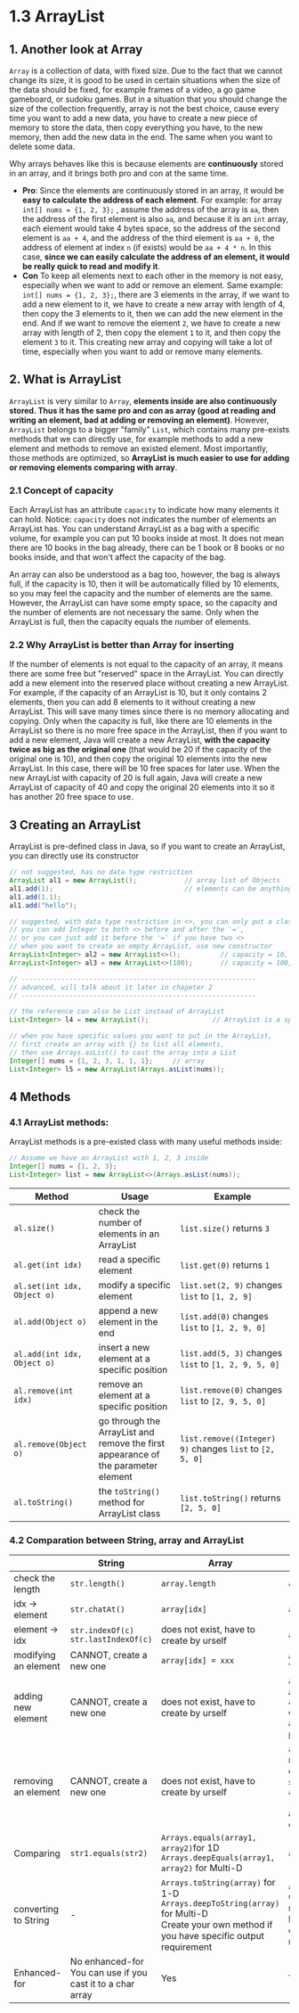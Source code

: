 # 1.3 ArrayList

## 1. Another look at Array

`Array` is a collection of data, with fixed size. Due to the fact that we cannot change its size, it is good to be used in certain situations when the size of the data should be fixed, for example frames of a video, a go game gameboard, or sudoku games. But in a situation that you should change the size of the collection frequently, array is not the best choice, cause every time you want to add a new data, you have to create a new piece of memory to store the data, then copy everything you have, to the new memory, then add the new data in the end. The same when you want to delete some data. 

Why arrays behaves like this is because elements are **continuously** stored in an array, and it brings both pro and con at the same time. 

* **Pro**: Since the elements are continuously stored in an array, it would be **easy to calculate the address of each element**. For example: for array `int[] nums = {1, 2, 3};` , assume the address of the array is `aa`, then the address of the first element is also `aa`, and because it is an `int` array, each element would take 4 bytes space, so the address of the second element is `aa + 4`, and the address of the third element is `aa + 8`, the address of element at index `n` (if exists) would be `aa + 4 * n`. In this case, **since we can easily calculate the address of an element, it would be really quick to read and modify it**.  
* **Con** To keep all elements next to each other in the memory is not easy, especially when we want to add or remove an element. Same example:  `int[] nums = {1, 2, 3};`, there are 3 elements in the array, if we want to add a new element to it, we have to create a new array with length of 4, then copy the 3 elements to it, then we can add the new element in the end. And if we want to remove the element `2`, we have to create a new array with length of 2, then copy the element `1` to it, and then copy the element `3` to it. This creating new array and copying will take a lot of time, especially when you want to add or remove many elements.  



## 2. What is ArrayList

`ArrayList` is very similar to `Array`, **elements inside are also continuously stored. Thus it has the same pro and con as array (good at reading  and writing an element, bad at adding or removing an element)**. However, `ArrayList` belongs to a bigger "family" `List`, which contains many pre-exists methods that we can directly use, for example methods to add a new element and methods to remove an existed element. Most importantly, those methods are optimized, so **ArrayList is much easier to use for adding or removing elements comparing with array**.

### 2.1  Concept of capacity 

Each ArrayList has an attribute `capacity` to indicate how many elements it can hold. Notice: `capacity` does not indicates the number of elements an ArrayList has. You can understand ArrayList as a bag with a specific volume, for example you can put 10 books inside at most. It does not mean there are 10 books in the bag already, there can be 1 book or 8 books or no books inside, and that won't affect the capacity of the bag.  

An array can also be understood as a bag too, however, the bag is always full, if the capacity is 10, then it will be automatically filled by 10 elements, so you may feel the capacity and the number of elements are the same. However, the ArrayList can have some empty space, so the capacity and the number of elements are not necessary the same. Only when the ArrayList is full, then the capacity equals the number of elements.

### 2.2 Why ArrayList is better than Array for inserting

If the number of elements is not equal to the capacity of an array, it means there are some free but "reserved" space in the ArrayList. You can directly add a new element into the reserved place without creating a new ArrayList. For example, if the capacity of an ArrayList is 10, but it only contains 2 elements, then you can add 8 elements to it without creating a new ArrayList. This will save many times since there is no memory allocating and copying. Only when the capacity is full, like there are 10 elements in the ArrayList so there is no more free space in the ArrayList, then if you want to add a new element, Java will create a new ArrayList, **with the capacity twice as big as the original one** (that would be 20 if the capacity of the original one is 10), and then copy the original 10 elements into the new ArrayList. In this case, there will be 10 free spaces for later use. When the new ArrayList with capacity of 20 is full again, Java will create a new ArrayList of capacity of 40 and copy the original 20 elements into it so it has another 20 free space to use.  

## 3 Creating an ArrayList

ArrayList is pre-defined class in Java, so if you want to create an ArrayList, you can directly use its constructor

```java
// not suggested, has no data type restriction
ArrayList al1 = new ArrayList();            // array list of Objects
al1.add(1);                                 // elements can be anything
al1.add(1.1);
al1.add("hello");

// suggested, with data type restriction in <>, you can only put a class in the <>
// you can add Integer to both <> before and after the '=',
// or you can just add it before the '=' if you have two <>
// when you want to create an empty ArrayList, use new constructor
ArrayList<Integer> al2 = new ArrayList<>();          // capacity = 10, but no elements inside
ArrayList<Integer> al3 = new ArrayList<>(100);       // capacity = 100, but no elements inside

// -----------------------------------------------------------
// advanced, will talk about it later in chapeter 2
// -----------------------------------------------------------

// the reference can also be List instead of ArrayList
List<Integer> l4 = new ArrayList();				   // ArrayList is a special kind of array

// when you have specific values you want to put in the ArrayList,
// first create an array with {} to list all elements,
// then use Arrays.asList() to cast the array into a List
Integer[] nums = {1, 2, 3, 1, 1, 1};     // array
List<Integer> l5 = new ArrayList(Arrays.asList(nums));     
```

 

## 4 Methods

### 4.1 ArrayList methods:

ArrayList methods is a pre-existed class with many useful methods inside:

```java
// Assume we have an ArrayList with 1, 2, 3 inside 
Integer[] nums = {1, 2, 3};     
List<Integer> list = new ArrayList<>(Arrays.asList(nums));     
```



| Method                      | Usage                                                        | Example                                                  |
| --------------------------- | ------------------------------------------------------------ | -------------------------------------------------------- |
| `al.size()`                 | check the number of elements in an ArrayList                 | `list.size()` returns `3`                                |
| `al.get(int idx)`           | read a specific element                                      | `list.get(0)` returns `1`                                |
| `al.set(int idx, Object o)` | modify a specific element                                    | `list.set(2, 9)` changes `list` to `[1, 2, 9]`           |
| `al.add(Object o)`          | append a new element in the end                              | `list.add(0)` changes `list` to `[1, 2, 9, 0]`           |
| `al.add(int idx, Object o)` | insert a new element at a specific position                  | `list.add(5, 3)` changes `list` to `[1, 2, 9, 5, 0]`     |
| `al.remove(int idx)`        | remove an element at a specific position                     | `list.remove(0)` changes `list` to `[2, 9, 5, 0]`        |
| `al.remove(Object o)`       | go through the ArrayList and remove the first appearance of the parameter element | `list.remove((Integer) 9)` changes `list` to `[2, 5, 0]` |
| `al.toString()`             | the `toString()` method for ArrayList class                  | `list.toString()` returns `[2, 5, 0]`                    |



### 4.2 Comparation between String, array and ArrayList

|                      | String                                                       | Array                                                        | ArrayList                                                    |
| -------------------- | ------------------------------------------------------------ | ------------------------------------------------------------ | ------------------------------------------------------------ |
| check the length     | `str.length()`                                               | `array.length`                                               | `al.size()`                                                  |
| idx -> element       | `str.chatAt()`                                               | `array[idx]`                                                 | `al.get(idx)`                                                |
| element -> idx       | `str.indexOf(c)`<br />`str.lastIndexOf(c)`                   | does not exist, have to create by urself                     | `al.indexOf(c)`                                              |
| modifying an element | CANNOT, create a new one                                     | `array[idx] = xxx`                                           | `al.set(idx, value)`                                         |
| adding new element   | CANNOT, create a new one                                     | does not exist, have to create by urself                     | `al.add(object)` -> append in the end<br />`al.add(idx, object)` -> insert at a specific position |
| removing an element  | CANNOT, create a new one                                     | does not exist, have to create by urself                     | `al.remove(idx)` -> remove an element at a specific position<br />`al.remove(object)` -> remove the first appearance of an object |
| Comparing            | `str1.equals(str2)`                                          | `Arrays.equals(array1, array2)`for 1D<br />`Arrays.deepEquals(array1, array2)` for Multi-D | `al1.equals(al2)`                                            |
| converting to String | -                                                            | `Arrays.toString(array)` for 1-D<br />`Arrays.deepToString(array)` for Multi-D<br />Create your own method if you have specific output requirement | `al.toString()`<br />Create your own method if you have specific output requirement |
| Enhanced-for         | No enhanced-for<br />You can use if you cast it to a char array | Yes                                                          | Yes                                                          |















